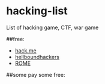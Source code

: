 # hacking-list
List of hacking game, CTF, war game 


##free: 

* [hack.me](https://hack.me)
* [hellboundhackers](https://www.hellboundhackers.org/)
* [ROME](https://rometools.github.io/rome/)

##some pay some free: 


